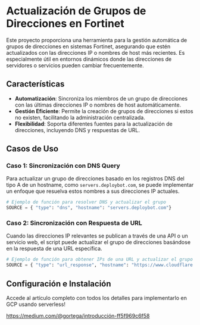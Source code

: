 # Actualización de Grupos de Direcciones en Fortinet

Este proyecto proporciona una herramienta para la gestión automática de grupos de direcciones en sistemas Fortinet, asegurando que estén actualizados con las direcciones IP o nombres de host más recientes. Es especialmente útil en entornos dinámicos donde las direcciones de servidores o servicios pueden cambiar frecuentemente.

## Características

- **Automatización**: Sincroniza los miembros de un grupo de direcciones con las últimas direcciones IP o nombres de host automáticamente.
- **Gestión Eficiente**: Permite la creación de grupos de direcciones si estos no existen, facilitando la administración centralizada.
- **Flexibilidad**: Soporta diferentes fuentes para la actualización de direcciones, incluyendo DNS y respuestas de URL.

## Casos de Uso

### Caso 1: Sincronización con DNS Query

Para actualizar un grupo de direcciones basado en los registros DNS del tipo A de un hostname, como `servers.deploybot.com`, se puede implementar un enfoque que resuelva estos nombres a sus direcciones IP actuales.

```python
# Ejemplo de función para resolver DNS y actualizar el grupo
SOURCE = { "type": "dns", "hostname": "servers.deploybot.com"}
```

### Caso 2: Sincronización con Respuesta de URL

Cuando las direcciones IP relevantes se publican a través de una API o un servicio web, el script puede actualizar el grupo de direcciones basándose en la respuesta de una URL específica.

```python
# Ejemplo de función para obtener IPs de una URL y actualizar el grupo
SOURCE = { "type": "url_response", "hostname": "https://www.cloudflare.com/ips-v4/#"}
```

## Configuración e Instalación
Accede al artículo completo con todos los detalles para implementarlo en GCP usando serverless!

https://medium.com/@gortega/introducción-ff5f969c6f58